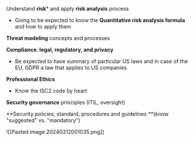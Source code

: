 
Understand **risk*** and apply **risk analysis** process
- Going to be expected to know the **Quantitative risk analysis formula** and how to apply them

**Threat modeling** concepts and processes

**Compliance. legal, regulatory, and privacy**
- Be expected to have summary of particular US laws and in case of the EU, GDPR a law that applies to US companies

**Professional Ethics**
- Know the ISC2 code by heart

**Security governance** principles (ITIL, oversight)

**Security policies, standard, procedures and guidelines **(know "suggested" vs. "mandatory")

![[Pasted image 20240312001035.png]]
